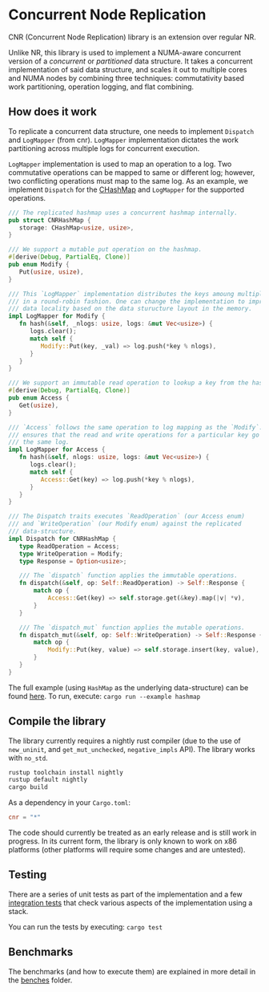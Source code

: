 # Concurrent Node Replication

CNR (Concurrent Node Replication) library is an extension over regular NR.

Unlike NR, this library is used to implement a NUMA-aware concurrent version of
a *concurrent* or *partitioned* data structure. It takes a concurrent
implementation of said data structure, and scales it out to multiple cores and
NUMA nodes by combining three techniques: commutativity based work partitioning,
operation logging, and flat combining.

## How does it work

To replicate a concurrent data structure, one needs to implement `Dispatch` and
`LogMapper` (from cnr). `LogMapper` implementation dictates the work
partitioning across multiple logs for concurrent execution.

`LogMapper` implementation is used to map an operation to a log. Two commutative
operations can be mapped to same or different log; however, two conflicting
operations must map to the same log. As an example, we implement `Dispatch` for
the [CHashMap](https://crates.io/crates/chashmap) and `LogMapper` for the
supported operations.

```rust
/// The replicated hashmap uses a concurrent hashmap internally.
pub struct CNRHashMap {
   storage: CHashMap<usize, usize>,
}

/// We support a mutable put operation on the hashmap.
#[derive(Debug, PartialEq, Clone)]
pub enum Modify {
   Put(usize, usize),
}

/// This `LogMapper` implementation distributes the keys amoung multiple logs
/// in a round-robin fashion. One can change the implementation to improve the
/// data locality based on the data sturucture layout in the memory.
impl LogMapper for Modify {
   fn hash(&self, _nlogs: usize, logs: &mut Vec<usize>) {
      logs.clear();
      match self {
         Modify::Put(key, _val) => log.push(*key % nlogs),
      }
   }
}

/// We support an immutable read operation to lookup a key from the hashmap.
#[derive(Debug, PartialEq, Clone)]
pub enum Access {
   Get(usize),
}

/// `Access` follows the same operation to log mapping as the `Modify`. This
/// ensures that the read and write operations for a particular key go to
/// the same log.
impl LogMapper for Access {
   fn hash(&self, nlogs: usize, logs: &mut Vec<usize>) {
      logs.clear();
      match self {
         Access::Get(key) => log.push(*key % nlogs),
      }
   }
}

/// The Dispatch traits executes `ReadOperation` (our Access enum)
/// and `WriteOperation` (our Modify enum) against the replicated
/// data-structure.
impl Dispatch for CNRHashMap {
   type ReadOperation = Access;
   type WriteOperation = Modify;
   type Response = Option<usize>;

   /// The `dispatch` function applies the immutable operations.
   fn dispatch(&self, op: Self::ReadOperation) -> Self::Response {
       match op {
           Access::Get(key) => self.storage.get(&key).map(|v| *v),
       }
   }

   /// The `dispatch_mut` function applies the mutable operations.
   fn dispatch_mut(&self, op: Self::WriteOperation) -> Self::Response {
       match op {
           Modify::Put(key, value) => self.storage.insert(key, value),
       }
   }
}
```

The full example (using `HashMap` as the underlying data-structure) can be found
[here](examples/hashmap.rs). To run, execute: `cargo run --example hashmap`

## Compile the library

The library currently requires a nightly rust compiler (due to the use of
`new_uninit`, and `get_mut_unchecked`, `negative_impls` API). The library works
with `no_std`.

```bash
rustup toolchain install nightly
rustup default nightly
cargo build
```

As a dependency in your `Cargo.toml`:

```toml
cnr = "*"
```

The code should currently be treated as an early release and is still work in
progress. In its current form, the library is only known to work on x86
platforms (other platforms will require some changes and are untested).

## Testing

There are a series of unit tests as part of the implementation and a few
[integration tests](./tests) that check various aspects of the implementation
using a stack.

You can run the tests by executing: `cargo test`

## Benchmarks

The benchmarks (and how to execute them) are explained in more detail in the
[benches](../benches/README.md) folder.